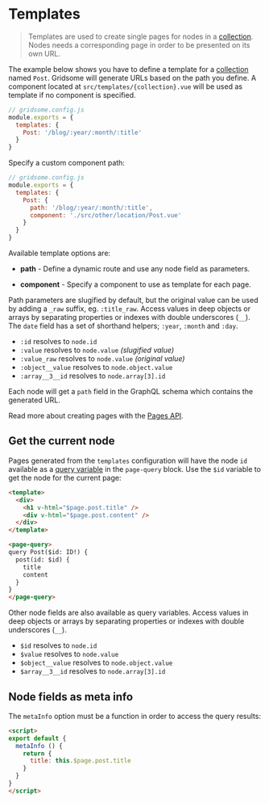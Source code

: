 # Templates

> Templates are used to create single pages for nodes in a [collection](/docs/collections). Nodes needs a corresponding page in order to be presented on its own URL.

The example below shows you have to define a template for a [collection](/docs/collections) named `Post`. Gridsome will generate URLs based on the path you define. A component located at `src/templates/{collection}.vue` will be used as template if no component is specified.

```js
// gridsome.config.js
module.exports = {
  templates: {
    Post: '/blog/:year/:month/:title'
  }
}
```

Specify a custom component path:

```js
// gridsome.config.js
module.exports = {
  templates: {
    Post: {
      path: '/blog/:year/:month/:title',
      component: './src/other/location/Post.vue'
    }
  }
}
```

Available template options are:

- **path** - Define a dynamic route and use any node field as parameters.

- **component** - Specify a component to use as template for each page.

Path parameters are slugified by default, but the original value can be used by adding a `_raw` suffix, eg. `:title_raw`. Access values in deep objects or arrays by separating properties or indexes with double underscores (`__`). The `date` field has a set of shorthand helpers; `:year`, `:month` and `:day`.

- `:id` resolves to `node.id`
- `:value` resolves to `node.value` *(slugified value)*
- `:value_raw` resolves to `node.value` *(original value)*
- `:object__value` resolves to `node.object.value`
- `:array__3__id` resolves to `node.array[3].id`

Each node will get a `path` field in the GraphQL schema which contains the generated URL.

Read more about creating pages with the [Pages API](/docs/pages-api#create-pages-from-graphql).

## Get the current node

Pages generated from the `templates` configuration will have the node `id` available as a [query variable](https://graphql.org/learn/queries/#variables) in the `page-query` block. Use the `$id` variable to get the node for the current page:

```html
<template>
  <div>
  	<h1 v-html="$page.post.title" />
  	<div v-html="$page.post.content" />
  </div>
</template>

<page-query>
query Post($id: ID!) {
  post(id: $id) {
    title
    content
  }
}
</page-query>
```

Other node fields are also available as query variables. Access values in deep objects or arrays by separating properties or indexes with double underscores (`__`).

- `$id` resolves to `node.id`
- `$value` resolves to `node.value`
- `$object__value` resolves to `node.object.value`
- `$array__3__id` resolves to `node.array[3].id`

## Node fields as meta info

The `metaInfo` option must be a function in order to access the query results:

```html
<script>
export default {
  metaInfo () {
    return {
      title: this.$page.post.title
    }
  }
}
</script>
```
